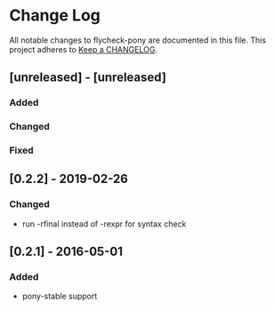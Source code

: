 # Change Log

All notable changes to flycheck-pony are documented in this file.
This project adheres to [Keep a CHANGELOG](http://keepachangelog.com/).

## [unreleased] - [unreleased]

### Added


### Changed


### Fixed


## [0.2.2] - 2019-02-26

### Changed

- run -rfinal instead of -rexpr for syntax check

## [0.2.1] - 2016-05-01

### Added

- pony-stable support
